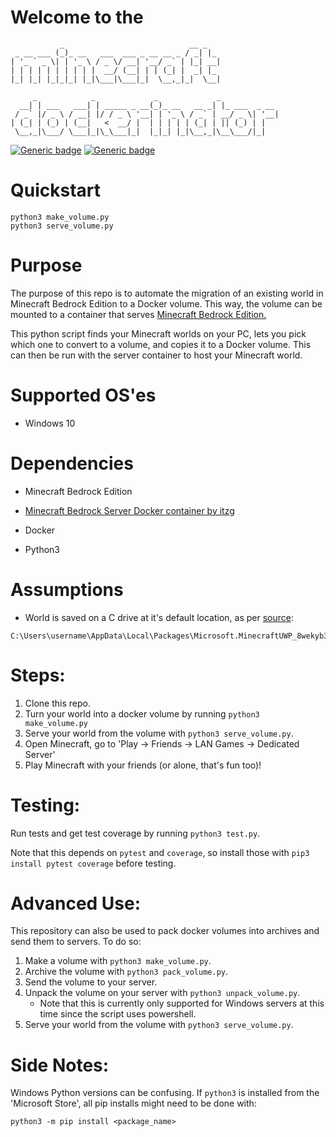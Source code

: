 # Welcome to the
               _                            __ _   
     _ __ ___ (_)_ __   ___  ___ _ __ __ _ / _| |_
    | '_ ` _ \| | '_ \ / _ \/ __| '__/ _` | |_| __|
    | | | | | | | | | |  __/ (__| | | (_| |  _| |_
    |_| |_| |_|_|_| |_|\___|\___|_|  \__,_|_|  \__|

         _            _             _             _
      __| | ___   ___| | _____ _ __(_)_ __   __ _| |_ ___  _ __
     / _` |/ _ \ / __| |/ / _ \ '__| | '_ \ / _` | __/ _ \| '__|
    | (_| | (_) | (__|   <  __/ |  | | | | | (_| | || (_) | |
     \__,_|\___/ \___|_|\_\___|_|  |_|_| |_|\__,_|\__\___/|_|

    
[![Generic badge](https://img.shields.io/badge/tests-passing-brightgreen)](https://shields.io/)
[![Generic badge](https://img.shields.io/badge/coverage-67%25-yellowgreen)](https://shields.io/)
# Quickstart

```
python3 make_volume.py
python3 serve_volume.py
```

# Purpose

The purpose of this repo is to automate the migration of an existing world in Minecraft Bedrock Edition to a Docker volume. This way, the volume can be mounted to a container that serves [Minecraft Bedrock Edition.](https://hub.docker.com/r/itzg/minecraft-bedrock-server)

This python script finds your Minecraft worlds on your PC, lets you pick which one to convert to a volume, and copies it to a Docker volume. This can then be run with the server container to host your Minecraft world.

# Supported OS'es

* Windows 10

# Dependencies

* Minecraft Bedrock Edition 

* [Minecraft Bedrock Server Docker container by itzg](https://hub.docker.com/r/itzg/minecraft-bedrock-server)

* Docker

* Python3

# Assumptions

* World is saved on a C drive at it's default location, as per [source](https://gaming.stackexchange.com/questions/330407/where-does-minecraft-for-windows-10-store-its-data):
```
C:\Users\username\AppData\Local\Packages\Microsoft.MinecraftUWP_8wekyb3d8bbwe\LocalState\games\com.mojang\minecraftWorlds
```


# Steps:

1. Clone this repo.
2. Turn your world into a docker volume by running `python3 make_volume.py`
3. Serve your world from the volume with `python3 serve_volume.py`.
4. Open Minecraft, go to 'Play -> Friends -> LAN Games -> Dedicated Server'
5. Play Minecraft with your friends (or alone, that's fun too)!

# Testing:

Run tests and get test coverage by running `python3 test.py`.

Note that this depends on `pytest` and `coverage`, so install those with `pip3 install pytest coverage` before testing.

# Advanced Use:

This repository can also be used to pack docker volumes into archives and send them to servers. To do so:
1. Make a volume with `python3 make_volume.py`.
2. Archive the volume with `python3 pack_volume.py`.
3. Send the volume to your server.
4. Unpack the volume on your server with `python3 unpack_volume.py`.
    * Note that this is currently only supported for Windows servers at this time since the script uses powershell.
5. Serve your world from the volume with `python3 serve_volume.py`.

# Side Notes:

Windows Python versions can be confusing. If `python3` is installed from the 'Microsoft Store', all pip installs might need to be done with:
```
python3 -m pip install <package_name>
```
